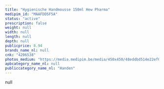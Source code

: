 ```yaml
---
title: "Hygienische Handmousse 150ml Hew Pharma"
medipim_id: "MAAFDD5F5A"
status: "active"
prescription: false
weight: null
width: null
length: null
depth: null
publicprice: 8.94
brands_name_nl: null
cnk: "4206538"
photos_medium: "https://media.medipim.be/media/450x450/48eddbd514e22ef05679eccba177b366.jpg"
apbcategory_name_nl: null
publiccategory_name_nl: "Handen"
---
```

null
